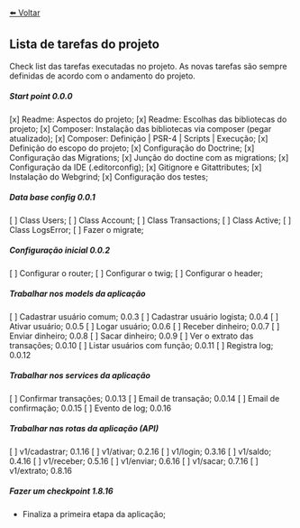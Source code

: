 [⬅️ Voltar](https://github.com/magominimalista/pagamentosimplificado/blob/master/README.md)

## Lista de tarefas do projeto

Check list das tarefas executadas no projeto. As novas tarefas são sempre definidas de acordo com o andamento do projeto.

##### Start point 0.0.0
[x] Readme: Aspectos do projeto;
[x] Readme: Escolhas das bibliotecas do projeto;
[x] Composer: Instalação das bibliotecas via composer (pegar atualizado);
[x] Composer: Definição | PSR-4 | Scripts | Execução;
[x] Definição do escopo do projeto;
[x] Configuração do Doctrine;
[x] Configuração das Migrations;
[x] Junção do doctine com as migrations;
[x] Configuração da IDE (.editorconfig);
[x] Gitignore e Gitattributes;
[x] Instalação do Webgrind;
[x] Configuração dos testes;

##### Data base config 0.0.1
[ ] Class Users;
[ ] Class Account;
[ ] Class Transactions;
[ ] Class Active;
[ ] Class LogsError;
[ ] Fazer o migrate;

##### Configuração inicial 0.0.2
[ ] Configurar o router;
[ ] Configurar o twig;
[ ] Configurar o header;

##### Trabalhar nos models da aplicação
[ ] Cadastrar usuário comum; 0.0.3
[ ] Cadastrar usuário logista; 0.0.4
[ ] Ativar usuário; 0.0.5
[ ] Logar usuário; 0.0.6
[ ] Receber dinheiro; 0.0.7
[ ] Enviar dinheiro; 0.0.8
[ ] Sacar dinheiro; 0.0.9
[ ] Ver o extrato das transações; 0.0.10
[ ] Listar usuários com função; 0.0.11
[ ] Registra log; 0.0.12

##### Trabalhar nos services da aplicação
[ ] Confirmar transações; 0.0.13
[ ] Email de transação; 0.0.14
[ ] Email de confirmação; 0.0.15
[ ] Evento de log; 0.0.16

##### Trabalhar nas rotas da aplicação (API)
[ ] v1/cadastrar; 0.1.16
[ ] v1/ativar; 0.2.16
[ ] v1/login; 0.3.16
[ ] v1/saldo; 0.4.16
[ ] v1/receber; 0.5.16
[ ] v1/enviar; 0.6.16
[ ] v1/sacar; 0.7.16
[ ] v1/extrato; 0.8.16

##### Fazer um checkpoint 1.8.16
- Finaliza a primeira etapa da aplicação;